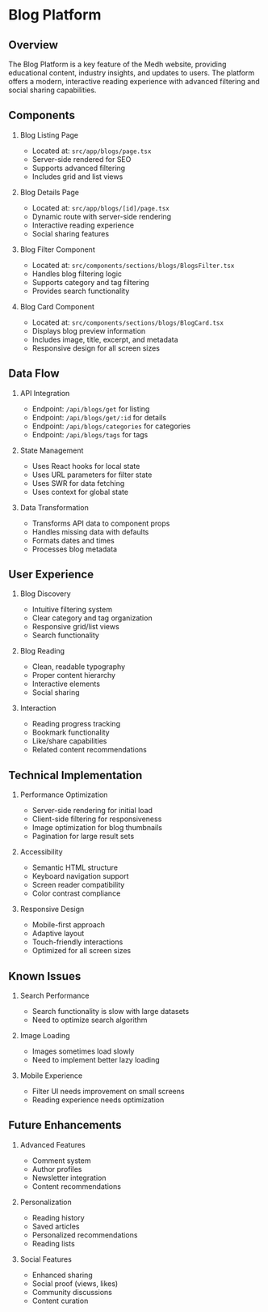 # Blog Platform

## Overview
The Blog Platform is a key feature of the Medh website, providing educational content, industry insights, and updates to users. The platform offers a modern, interactive reading experience with advanced filtering and social sharing capabilities.

## Components
1. Blog Listing Page
   - Located at: `src/app/blogs/page.tsx`
   - Server-side rendered for SEO
   - Supports advanced filtering
   - Includes grid and list views

2. Blog Details Page
   - Located at: `src/app/blogs/[id]/page.tsx`
   - Dynamic route with server-side rendering
   - Interactive reading experience
   - Social sharing features

3. Blog Filter Component
   - Located at: `src/components/sections/blogs/BlogsFilter.tsx`
   - Handles blog filtering logic
   - Supports category and tag filtering
   - Provides search functionality

4. Blog Card Component
   - Located at: `src/components/sections/blogs/BlogCard.tsx`
   - Displays blog preview information
   - Includes image, title, excerpt, and metadata
   - Responsive design for all screen sizes

## Data Flow
1. API Integration
   - Endpoint: `/api/blogs/get` for listing
   - Endpoint: `/api/blogs/get/:id` for details
   - Endpoint: `/api/blogs/categories` for categories
   - Endpoint: `/api/blogs/tags` for tags

2. State Management
   - Uses React hooks for local state
   - Uses URL parameters for filter state
   - Uses SWR for data fetching
   - Uses context for global state

3. Data Transformation
   - Transforms API data to component props
   - Handles missing data with defaults
   - Formats dates and times
   - Processes blog metadata

## User Experience
1. Blog Discovery
   - Intuitive filtering system
   - Clear category and tag organization
   - Responsive grid/list views
   - Search functionality

2. Blog Reading
   - Clean, readable typography
   - Proper content hierarchy
   - Interactive elements
   - Social sharing

3. Interaction
   - Reading progress tracking
   - Bookmark functionality
   - Like/share capabilities
   - Related content recommendations

## Technical Implementation
1. Performance Optimization
   - Server-side rendering for initial load
   - Client-side filtering for responsiveness
   - Image optimization for blog thumbnails
   - Pagination for large result sets

2. Accessibility
   - Semantic HTML structure
   - Keyboard navigation support
   - Screen reader compatibility
   - Color contrast compliance

3. Responsive Design
   - Mobile-first approach
   - Adaptive layout
   - Touch-friendly interactions
   - Optimized for all screen sizes

## Known Issues
1. Search Performance
   - Search functionality is slow with large datasets
   - Need to optimize search algorithm

2. Image Loading
   - Images sometimes load slowly
   - Need to implement better lazy loading

3. Mobile Experience
   - Filter UI needs improvement on small screens
   - Reading experience needs optimization

## Future Enhancements
1. Advanced Features
   - Comment system
   - Author profiles
   - Newsletter integration
   - Content recommendations

2. Personalization
   - Reading history
   - Saved articles
   - Personalized recommendations
   - Reading lists

3. Social Features
   - Enhanced sharing
   - Social proof (views, likes)
   - Community discussions
   - Content curation 